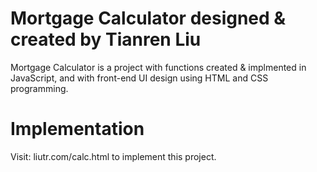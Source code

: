 # Mortgage Calculator designed & created by Tianren Liu
Mortgage Calculator is a project with functions created & implmented in JavaScript, and with front-end UI design using HTML and CSS programming.
# Implementation
Visit: liutr.com/calc.html to implement this project.
